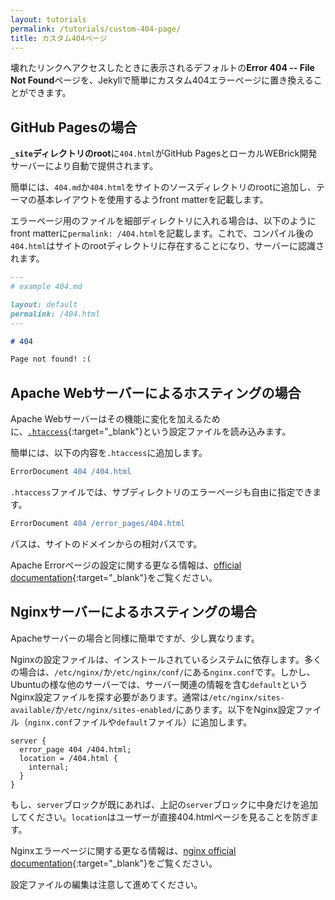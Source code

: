 ```yaml
---
layout: tutorials
permalink: /tutorials/custom-404-page/
title: カスタム404ページ
---
```

<!-- ---
layout: tutorials
permalink: /tutorials/custom-404-page/
title: Custom 404 Page
--- -->

壊れたリンクへアクセスしたときに表示されるデフォルトの**Error 404 -- File Not Found**ページを、Jekyllで簡単にカスタム404エラーページに置き換えることができます。

<!-- You can easily serve custom 404 error pages with Jekyll to replace the default **Error 404 -- File Not Found** page displayed when one tries to access a broken link on your site. -->

## GitHub Pagesの場合
<!-- ## On GitHub Pages -->

**`_site`ディレクトリのroot**に`404.html`がGitHub PagesとローカルWEBrick開発サーバーにより自動で提供されます。

<!-- Any `404.html` at the **root of your `_site` directory** will be served automatically by GitHub Pages and the local WEBrick development server. -->

簡単には、`404.md`か`404.html`をサイトのソースディレクトリのrootに追加し、テーマの基本レイアウトを使用するようfront matterを記載します。

<!-- Simply add a `404.md` or `404.html` at the root of your site's source directory and include front matter data to use the theme's base layout. -->

エラーページ用のファイルを細部ディレクトリに入れる場合は、以下のようにfront matterに`permalink: /404.html`を記載します。これで、コンパイル後の`404.html`はサイトのrootディレクトリに存在することになり、サーバーに認識されます。

<!-- If you plan to organize your files under subdirectories, the error page should have the following Front Matter Data, set: `permalink: /404.html`. This is to ensure that the compiled `404.html` resides at the root of your processed site, where it'll be picked by the server. -->

```markdown
---
# example 404.md

layout: default
permalink: /404.html
---

# 404

Page not found! :(
```

## Apache Webサーバーによるホスティングの場合
<!-- ## Hosting on Apache Web Servers -->

Apache Webサーバーはその機能に変化を加えるために、[`.htaccess`](http://www.htaccess-guide.com/){:target="_blank"}という設定ファイルを読み込みます。

<!-- Apache Web Servers load a configuration file named [`.htaccess`](http://www.htaccess-guide.com/) that modifies the functionality of these servers. -->

簡単には、以下の内容を`.htaccess`に追加します。

<!-- Simply add the following to your `.htaccess` file. -->

```apache
ErrorDocument 404 /404.html
```

`.htaccess`ファイルでは、サブディレクトリのエラーページも自由に指定できます。

<!-- With an `.htaccess` file, you have the freedom to place your error page within a subdirectory. -->

```apache
ErrorDocument 404 /error_pages/404.html
```

パスは、サイトのドメインからの相対パスです。

<!-- Where the path is relative to your site's domain. -->

Apache Errorページの設定に関する更なる情報は、[official documentation](https://httpd.apache.org/docs/current/mod/core.html#errordocument){:target="_blank"}をご覧ください。

<!-- More info on configuring Apache Error Pages can found in [official documentation](https://httpd.apache.org/docs/current/mod/core.html#errordocument). -->

## Nginxサーバーによるホスティングの場合
<!-- ## Hosting on Nginx server -->

Apacheサーバーの場合と同様に簡単ですが、少し異なります。

<!-- The procedure is just as simple as configuring Apache servers, but slightly different. -->

Nginxの設定ファイルは、インストールされているシステムに依存します。多くの場合は、`/etc/nginx/`か`/etc/nginx/conf/`にある`nginx.conf`です。しかし、Ubuntuの様な他のサーバーでは、サーバー関連の情報を含む`default`というNginx設定ファイルを探す必要があります。通常は`/etc/nginx/sites-available/`か`/etc/nginx/sites-enabled/`にあります。以下をNginx設定ファイル（`nginx.conf`ファイルや`default`ファイル）に追加します。

<!-- The nginx configuration file depends on the system in which it is installed. In most systems, it is the `nginx.conf` file, which is usually located inside `/etc/nginx/` or `/etc/nginx/conf/`. However, in other systems like Ubuntu, you would have to look for a `default` nginx configuration file, containing server related information, which is usually located inside `/etc/nginx/sites-available/` or `/etc/nginx/sites-enabled/`. Add the following to your nginx configuration file, _i.e._ either to `nginx.conf` file or to `default` file: -->

```nginx
server {
  error_page 404 /404.html;
  location = /404.html {
    internal;
  }
}
```

もし、`server`ブロックが既にあれば、上記の`server`ブロックに中身だけを追加してください。`location`はユーザーが直接404.htmlページを見ることを防ぎます。

<!-- If the `server` block already exists, only add the code inside the `server` block given above.
The `location` directive prevents users from directly browsing the 404.html page. -->

Nginxエラーページに関する更なる情報は、[nginx official documentation](http://nginx.org/en/docs/http/ngx_http_core_module.html#error_page){:target="_blank"}をご覧ください。

<!-- More info on nginx error page can be found on [nginx official documentation](http://nginx.org/en/docs/http/ngx_http_core_module.html#error_page). -->

<p class="note warning">
  設定ファイルの編集は注意して進めてください。
  <!-- Proceed with caution while editing the configuration file. -->
</p>
